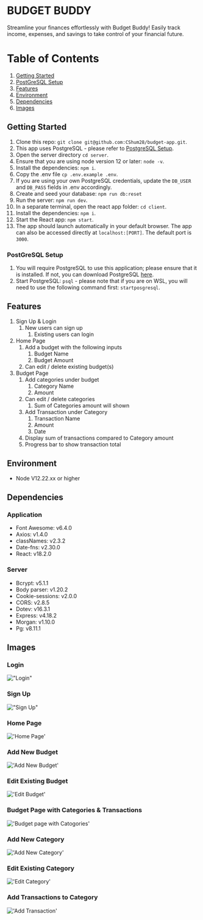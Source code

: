 # BUDGET BUDDY

Streamline your finances effortlessly with Budget Buddy! Easily track income, expenses, and savings to take control of your financial future.

# Table of Contents

1. [Getting Started](#getting-started)
2. [PostGreSQL Setup](#postgresql-setup)
3. [Features](#features)
4. [Environment](#environment)
5. [Dependencies](#dependencies)
6. [Images](#Images)

## Getting Started

1. Clone this repo: `git clone git@github.com:CShum28/budget-app.git`.
2. This app uses PostgreSQL - please refer to [PostgreSQL Setup](###PostgreSQL-Setup).
3. Open the server directory `cd server`.
4. Ensure that you are using node version 12 or later: `node -v`.
5. Install the dependencies: `npm i`.
6. Copy the .env file `cp .env.example .env`.
7. If you are using your own PostgreSQL credentials, update the `DB_USER` and `DB_PASS` fields in .env accordingly.
8. Create and seed your database: `npm run db:reset`
9. Run the server: `npm run dev`.
10. In a separate terminal, open the react app folder: `cd client`.
11. Install the dependencies: `npm i`.
12. Start the React app: `npm start`.
13. The app should launch automatically in your default browser. The app can also be accessed directly at `localhost:[PORT]`. The default port is `3000`.

### PostGreSQL Setup

1. You will require PostgreSQL to use this application; please ensure that it is installed. If not, you can download PostgreSQL [here](https://www.postgresql.org/about/).
2. Start PostgreSQL: `psql` - please note that if you are on WSL, you will need to use the following command first: `startposgresql`.

## Features

1. Sign Up & Login
   1. New users can sign up
      1. Existing users can login
2. Home Page
   1. Add a budget with the following inputs
      1. Budget Name
      1. Budget Amount
   2. Can edit / delete existing budget(s)
3. Budget Page
   1. Add categories under budget
      1. Category Name
      2. Amount
   2. Can edit / delete categories
      1. Sum of Categories amount will shown
   3. Add Transaction under Category
      1. Transaction Name
      2. Amount
      3. Date
   4. Display sum of transactions compared to Category amount
   5. Progress bar to show transaction total

## Environment

- Node V12.22.xx or higher

## Dependencies

### Application

- Font Awesome: v6.4.0
- Axios: v1.4.0
- classNames: v2.3.2
- Date-fns: v2.30.0
- React: v18.2.0

### Server

- Bcrypt: v5.1.1
- Body parser: v1.20.2
- Cookie-sessions: v2.0.0
- CORS: v2.8.5
- Dotev: v16.3.1
- Express: v4.18.2
- Morgan: v1.10.0
- Pg: v8.11.1

## Images

### Login

!["Login"](https://github.com/CShum28/budget-app/blob/master/client/public/images/login.png)

### Sign Up

!["Sign Up"](https://github.com/CShum28/budget-app/blob/master/client/public/images/signup.png)

### Home Page

!['Home Page'](https://github.com/CShum28/budget-app/blob/master/client/public/images/home.png)

### Add New Budget

!['Add New Budget'](https://github.com/CShum28/budget-app/blob/master/client/public/images/addbudget.png)

### Edit Existing Budget

!['Edit Budget'](https://github.com/CShum28/budget-app/blob/master/client/public/images/budget-edit.png)

### Budget Page with Categories & Transactions

!['Budget page with Catogories'](https://github.com/CShum28/budget-app/blob/master/client/public/images/category-page.png)

### Add New Category

!['Add New Category'](https://github.com/CShum28/budget-app/blob/master/client/public/images/category-add.png)

### Edit Existing Category

!['Edit Category'](https://github.com/CShum28/budget-app/blob/master/client/public/images/category-edit.png)

### Add Transactions to Category

!['Add Transaction'](https://github.com/CShum28/budget-app/blob/master/client/public/images/transaction-add.png)
